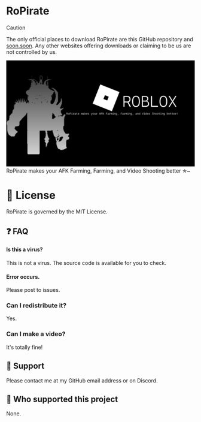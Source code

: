 
# RoPirate
> [!CAUTION]
> The only official places to download RoPirate are this GitHub repository and [soon.soon](). Any other websites offering downloads or claiming to be us are not controlled by us.


![img.png](img/img.png)
RoPirate makes your AFK Farming, Farming, and Video Shooting better ✯~

# 📝 License
RoPirate is governed by the MIT License.

## ❓️ FAQ

#### Is this a virus?

This is not a virus. The source code is available for you to check.

#### Error occurs.

Please post to issues.

### Can I redistribute it?

Yes.

### Can I make a video?

It's totally fine!
## 📨 Support

Please contact me at my GitHub email address or on Discord.

## 💸 Who supported this project

None.
